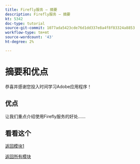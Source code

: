 ```yaml
---
title: Firefly服务 — 摘要
description: Firefly服务 — 摘要
kt: 5342
doc-type: tutorial
source-git-commit: 1077ada5423cde76d1dd337e8a4f8f83324a8853
workflow-type: tm+mt
source-wordcount: '43'
ht-degree: 2%

---
```


# 摘要和优点

恭喜并感谢您投入时间学习Adobe应用程序！

## 优点

让我们重点介绍使用Firefly服务的好处……


## 看看这个


[返回模块1](./firefly-services.md)

[返回所有模块](../../../overview.md)
